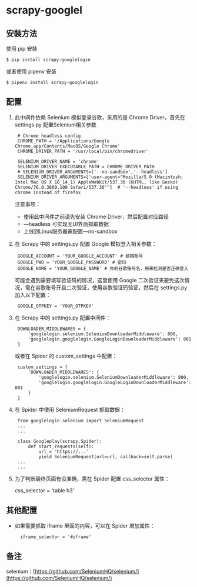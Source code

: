# scrapy-googlel

## 安裝方法

使用 pip 安裝

    $ pip install scrapy-googlelogin

或者使用 pipenv 安装

    $ pipenv install scrapy-googlelogin

## 配置

1. 此中间件依赖 Selenium 模拟登录谷歌，采用的是 Chrome Driver，首先在 settings.py 配置Selenium相关参数

        # Chrome headless config
        CHROME_PATH = '/Applications/Google Chrome.app/Contents/MacOS/Google Chrome'
        CHROME_DRIVER_PATH = '/usr/local/bin/chromedriver'
        
        SELENIUM_DRIVER_NAME = 'chrome'
        SELENIUM_DRIVER_EXECUTABLE_PATH = CHROME_DRIVER_PATH
        # SELENIUM_DRIVER_ARGUMENTS=['--no-sandbox','--headless']
        SELENIUM_DRIVER_ARGUMENTS=['user-agent="Mozilla/5.0 (Macintosh; Intel Mac OS X 10_14_1) AppleWebKit/537.36 (KHTML, like Gecko) Chrome/76.0.3809.100 Safari/537.36"']  # '--headless' if using chrome instead of firefox

    注意事项：

    - 使用此中间件之前请先安装 Chrome Driver，然后配置对应路径
    - —headless 可实现无UI界面抓取数据
    - 上线到Linux服务器需配置—no-sandbox

2. 在 Scrapy 中的 settings.py 配置 Google 模拟登入相关参数：

        GOOGLE_ACCOUNT = 'YOUR_GOOGLE_ACCOUNT' # 邮箱账号
        GOOGLE_PWD = 'YOUR_GOOGLE_PASSWORD' # 密码
        GOOGLE_NAME = 'YOUR_GOOGLE_NAME' # 你的谷歌账号名，用来检测是否正确登入

    可能会遇到需要填写验证码的情况，这里使用 Google 二次验证来避免这次情况，需在谷歌账号开启二次验证，使用谷歌验证码验证，然后在 settings.py 加入以下配置：

        GOOGLE_OTPKEY = 'YOUR_OTPKEY'

3. 在 Scrapy 中的 settings.py 配置中间件：

        DOWNLOADER_MIDDLEWARES = {
            'googlelogin.selenium.SeleniumDownloaderMiddleware': 800,
            'googlelogin.googlelogin.GoogleLoginDownloaderMiddleware': 801
        }

    或者在 Spider 的 custom_settings 中配置：

        custom_settings = {
            'DOWNLOADER_MIDDLEWARES': {
                'googlelogin.selenium.SeleniumDownloaderMiddleware': 800,
                'googlelogin.googlelogin.GoogleLoginDownloaderMiddleware': 801
            }
        }

4. 在 Spider 中使用 SeleniumRequest 抓取数据：

        from googlelogin.selenium import SeleniumRequest
        ...
        ...
        
        class Googleplay(scrapy.Spider):
            def start_requests(self):
                url = 'https://...'
                yield SeleniumRequest(url=url, callback=self.parse)
        ...
        ...

5. 为了判断最终页面有没准确，需在 Spider 配置 css_selector 属性：

    css_selector = 'table h3'

## 其他配置

- 如果需要抓取 iframe 里面的内容，可以在 Spider 增加属性：

        iframe_selector = '#iframe'

## 备注

selenium：[https://github.com/SeleniumHQ/selenium/](https://github.com/SeleniumHQ/selenium/)